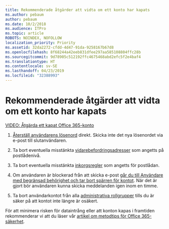 ```yaml
---
title: Rekommenderade åtgärder att vidta om ett konto har kapats
ms.author: pebaum
author: pebaum
ms.date: 10/2/2018
ms.audience: ITPro
ms.topic: article
ROBOTS: NOINDEX, NOFOLLOW
localization_priority: Priority
ms.assetid: 32da2272-cfdd-4d47-91da-9258167b67d8
ms.openlocfilehash: 8f68244a42eeb831dfee297aa585108804ffc28b
ms.sourcegitcommit: 9d78905c512192ffc4675468abd2efc5f2e4baf4
ms.translationtype: HT
ms.contentlocale: sv-SE
ms.lasthandoff: 04/23/2019
ms.locfileid: "32388993"
---
```

# <a name="recommended-steps-to-take-if-an-account-is-compromised"></a>Rekommenderade åtgärder att vidta om ett konto har kapats

[VIDEO: Åtgärda ett kapat Office 365-konto](https://www.microsoft.com/videoplayer/embed/RE2jvOb?pid=ocpVideo0-innerdiv-oneplayer&amp;postJsllMsg=true&amp;maskLevel=20&amp;autoplay=true)
  
1. [Återställ användarens lösenord](https://support.office.com/article/7a5d073b-7fae-4aa5-8f96-9ecd041aba9c) direkt. Skicka inte det nya lösenordet via e-post till slutanvändaren. 
    
2. Ta bort eventuella misstänkta [vidarebefordringsadresser](https://support.office.com/article/ab5eb117-0f22-4fa7-a662-3a6bdb0add74) som angetts på postlådenivå. 
    
3. Ta bort eventuella misstänkta [inkorgsregler](https://support.office.com/article/1433E3A0-7FB0-4999-B536-50E05CB67FED) som angetts för postlådan. 
    
4. Om användaren är blockerad från att skicka e-post [går du till Användare med begränsad behörighet och tar bort spärren för kontot](https://protection.office.com/?hash=/restrictedusers). När det är gjort bör användaren kunna skicka meddelanden igen inom en timme.
    
5. Ta bort användarkontot från alla [administrativa rollgrupper](https://support.office.com/article/eac4d046-1afd-4f1a-85fc-8219c79e1504) tills du är säker på att kontot inte längre är osäkert. 
    
För att minimera risken för dataintrång eller att konton kapas i framtiden rekommenderar vi att du läser vår [artikel om metodtips för Office 365-säkerhet](https://support.office.com/article/9295e396-e53d-49b9-ae9b-0b5828cdedc3).
  

